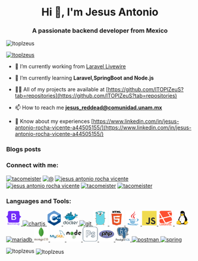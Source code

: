 <h1 align="center">Hi 👋, I'm Jesus Antonio</h1>
<h3 align="center">A passionate backend developer from Mexico</h3>

<p align="left"> <img src="https://komarev.com/ghpvc/?username=ltoplzeus&label=Profile%20views&color=0e75b6&style=flat" alt="ltoplzeus" /> </p>

<p align="left"> <a href="https://github.com/ryo-ma/github-profile-trophy"><img src="https://github-profile-trophy.vercel.app/?username=ltoplzeus" alt="ltoplzeus" /></a> </p>

- 🔭 I’m currently working from [Laravel Livewire](https://github.com/lTOPlZeuS?tab=repositories)

- 🌱 I’m currently learning **Laravel,SpringBoot and Node.js**

- 👨‍💻 All of my projects are available at [https://github.com/lTOPlZeuS?tab=repositories](https://github.com/lTOPlZeuS?tab=repositories)

- 📫 How to reach me **jesus_reddead@comunidad.unam.mx**

- 📄 Know about my experiences [https://www.linkedin.com/in/jesus-antonio-rocha-vicente-a44505155/](https://www.linkedin.com/in/jesus-antonio-rocha-vicente-a44505155/)

### Blogs posts
<!-- BLOG-POST-LIST:START -->
<!-- BLOG-POST-LIST:END -->

<h3 align="left">Connect with me:</h3>
<p align="left">
<a href="https://dev.to/tacomeister" target="blank"><img align="center" src="https://cdn.jsdelivr.net/npm/simple-icons@3.0.1/icons/dev-dot-to.svg" alt="tacomeister" height="30" width="40" /></a>
<a href="https://twitter.com/@" target="blank"><img align="center" src="https://cdn.jsdelivr.net/npm/simple-icons@3.0.1/icons/twitter.svg" alt="@" height="30" width="40" /></a>
<a href="https://linkedin.com/in/jesus antonio rocha vicente" target="blank"><img align="center" src="https://cdn.jsdelivr.net/npm/simple-icons@3.0.1/icons/linkedin.svg" alt="jesus antonio rocha vicente" height="30" width="40" /></a>
<a href="https://fb.com/jesus antonio rocha vicente" target="blank"><img align="center" src="https://cdn.jsdelivr.net/npm/simple-icons@3.0.1/icons/facebook.svg" alt="jesus antonio rocha vicente" height="30" width="40" /></a>
<a href="https://www.codechef.com/users/tacomeister" target="blank"><img align="center" src="https://cdn.jsdelivr.net/npm/simple-icons@3.1.0/icons/codechef.svg" alt="tacomeister" height="30" width="40" /></a>
<a href="https://www.leetcode.com/tacomeister" target="blank"><img align="center" src="https://cdn.jsdelivr.net/npm/simple-icons@3.0.1/icons/leetcode.svg" alt="tacomeister" height="30" width="40" /></a>
</p>

<h3 align="left">Languages and Tools:</h3>
<p align="left"> <a href="https://getbootstrap.com" target="_blank"> <img src="https://raw.githubusercontent.com/devicons/devicon/master/icons/bootstrap/bootstrap-plain-wordmark.svg" alt="bootstrap" width="40" height="40"/> </a> <a href="https://www.chartjs.org" target="_blank"> <img src="https://www.chartjs.org/media/logo-title.svg" alt="chartjs" width="40" height="40"/> </a> <a href="https://www.w3schools.com/cpp/" target="_blank"> <img src="https://raw.githubusercontent.com/devicons/devicon/master/icons/cplusplus/cplusplus-original.svg" alt="cplusplus" width="40" height="40"/> </a> <a href="https://www.docker.com/" target="_blank"> <img src="https://raw.githubusercontent.com/devicons/devicon/master/icons/docker/docker-original-wordmark.svg" alt="docker" width="40" height="40"/> </a> <a href="https://git-scm.com/" target="_blank"> <img src="https://www.vectorlogo.zone/logos/git-scm/git-scm-icon.svg" alt="git" width="40" height="40"/> </a> <a href="https://golang.org" target="_blank"> <img src="https://raw.githubusercontent.com/devicons/devicon/master/icons/go/go-original.svg" alt="go" width="40" height="40"/> </a> <a href="https://www.w3.org/html/" target="_blank"> <img src="https://raw.githubusercontent.com/devicons/devicon/master/icons/html5/html5-original-wordmark.svg" alt="html5" width="40" height="40"/> </a> <a href="https://www.java.com" target="_blank"> <img src="https://raw.githubusercontent.com/devicons/devicon/master/icons/java/java-original.svg" alt="java" width="40" height="40"/> </a> <a href="https://developer.mozilla.org/en-US/docs/Web/JavaScript" target="_blank"> <img src="https://raw.githubusercontent.com/devicons/devicon/master/icons/javascript/javascript-original.svg" alt="javascript" width="40" height="40"/> </a> <a href="https://laravel.com/" target="_blank"> <img src="https://raw.githubusercontent.com/devicons/devicon/master/icons/laravel/laravel-plain-wordmark.svg" alt="laravel" width="40" height="40"/> </a> <a href="https://www.linux.org/" target="_blank"> <img src="https://raw.githubusercontent.com/devicons/devicon/master/icons/linux/linux-original.svg" alt="linux" width="40" height="40"/> </a> <a href="https://mariadb.org/" target="_blank"> <img src="https://www.vectorlogo.zone/logos/mariadb/mariadb-icon.svg" alt="mariadb" width="40" height="40"/> </a> <a href="https://www.mongodb.com/" target="_blank"> <img src="https://raw.githubusercontent.com/devicons/devicon/master/icons/mongodb/mongodb-original-wordmark.svg" alt="mongodb" width="40" height="40"/> </a> <a href="https://www.mysql.com/" target="_blank"> <img src="https://raw.githubusercontent.com/devicons/devicon/master/icons/mysql/mysql-original-wordmark.svg" alt="mysql" width="40" height="40"/> </a> <a href="https://nodejs.org" target="_blank"> <img src="https://raw.githubusercontent.com/devicons/devicon/master/icons/nodejs/nodejs-original-wordmark.svg" alt="nodejs" width="40" height="40"/> </a> <a href="https://www.photoshop.com/en" target="_blank"> <img src="https://raw.githubusercontent.com/devicons/devicon/master/icons/photoshop/photoshop-line.svg" alt="photoshop" width="40" height="40"/> </a> <a href="https://www.php.net" target="_blank"> <img src="https://raw.githubusercontent.com/devicons/devicon/master/icons/php/php-original.svg" alt="php" width="40" height="40"/> </a> <a href="https://www.postgresql.org" target="_blank"> <img src="https://raw.githubusercontent.com/devicons/devicon/master/icons/postgresql/postgresql-original-wordmark.svg" alt="postgresql" width="40" height="40"/> </a> <a href="https://postman.com" target="_blank"> <img src="https://www.vectorlogo.zone/logos/getpostman/getpostman-icon.svg" alt="postman" width="40" height="40"/> </a> <a href="https://spring.io/" target="_blank"> <img src="https://www.vectorlogo.zone/logos/springio/springio-icon.svg" alt="spring" width="40" height="40"/> </a> </p>

<p><img align="left" src="https://github-readme-stats.vercel.app/api/top-langs?username=ltoplzeus&show_icons=true&locale=en&layout=compact" alt="ltoplzeus" /></p>

<p>&nbsp;<img align="center" src="https://github-readme-stats.vercel.app/api?username=ltoplzeus&show_icons=true&locale=en" alt="ltoplzeus" /></p>

